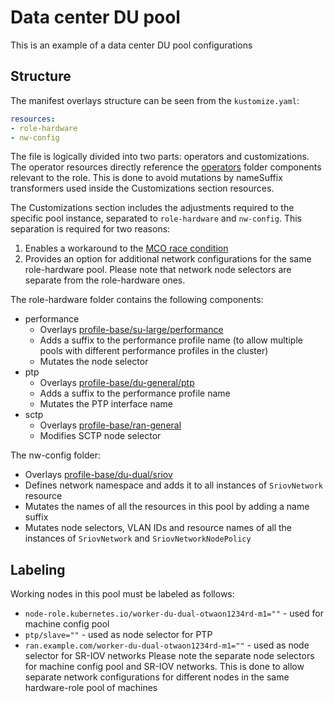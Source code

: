# Data center DU pool
This is an example of a data center DU pool configurations
## Structure
The manifest overlays structure can be seen from the `kustomize.yaml`:

```yml
resources:
- role-hardware
- nw-config
```

The file is logically divided into two parts: operators and customizations. The operator resources directly reference the [operators](../../../operators) folder components relevant to the role. This is done to avoid mutations by nameSuffix transformers used inside the Customizations section resources.

The Customizations section includes the adjustments required to the specific pool instance, separated to `role-hardware` and `nw-config`. This separation is required for two reasons:
1. Enables a workaround to the [MCO race condition](https://bugzilla.redhat.com/show_bug.cgi?id=1916169)
2. Provides an option for additional network configurations for the same role-hardware pool. Please note that network node selectors are separate from the role-hardware ones.
 
The role-hardware folder contains the following components:
- performance
  - Overlays [profile-base/su-large/performance](../../../profile-base/du-dual/performance)
  - Adds a suffix to the performance profile name (to allow multiple pools with different performance profiles in the cluster)
  - Mutates the node selector
- ptp
  - Overlays [profile-base/du-general/ptp](../../../profile-base/du-general/ptp)
  - Adds a suffix to the performance profile name
  - Mutates the PTP interface name
- sctp
  - Overlays [profile-base/ran-general](../../../profile-base/ran-general)
  - Modifies SCTP node selector

The nw-config folder:
  - Overlays [profile-base/du-dual/sriov](../../../profile-base/du-dual/sriov)
  - Defines network namespace and adds it to all instances of `SriovNetwork` resource
  - Mutates the names of all the resources in this pool by adding a name suffix
  - Mutates node selectors, VLAN IDs and resource names of all the instances of `SriovNetwork` and `SriovNetworkNodePolicy`

## Labeling
Working nodes in this pool must be labeled as follows:
- `node-role.kubernetes.io/worker-du-dual-otwaon1234rd-m1=""` - used for machine config pool
- `ptp/slave=""` - used as node selector for PTP
- `ran.example.com/worker-du-dual-otwaon1234rd-m1=""` - used as node selector for SR-IOV networks
Please note the separate node selectors for machine config pool and SR-IOV networks. This is done to allow separate network configurations for different nodes in the same hardware-role pool of machines